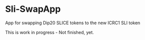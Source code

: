 # Sli-SwapApp
App for swapping Dip20 SLICE tokens to the new ICRC1 SLI token

This is work in progress - Not finished, yet.